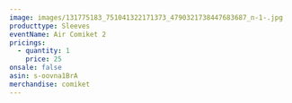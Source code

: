 ```yaml
---
image: images/131775183_751041322171373_4790321738447683687_n-1-.jpg
producttype: Sleeves
eventName: Air Comiket 2
pricings:
  - quantity: 1
    price: 25
onsale: false
asin: s-oovna1BrA
merchandise: comiket
---
```

